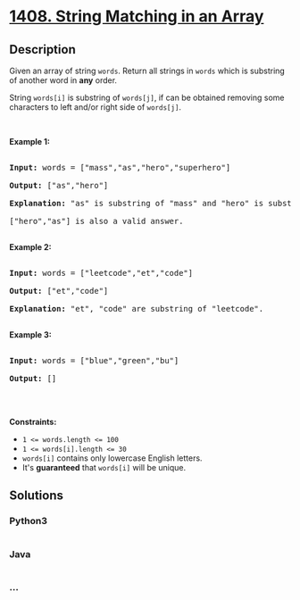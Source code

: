 # [1408. String Matching in an Array](https://leetcode.com/problems/string-matching-in-an-array)



## Description

<p>Given an array of string <code>words</code>. Return all strings in <code>words</code> which is substring of another word in <strong>any</strong> order.&nbsp;</p>



<p>String <code>words[i]</code> is substring of <code>words[j]</code>,&nbsp;if&nbsp;can be obtained removing some characters to left and/or right side of <code>words[j]</code>.</p>



<p>&nbsp;</p>

<p><strong>Example 1:</strong></p>



<pre>

<strong>Input:</strong> words = [&quot;mass&quot;,&quot;as&quot;,&quot;hero&quot;,&quot;superhero&quot;]

<strong>Output:</strong> [&quot;as&quot;,&quot;hero&quot;]

<strong>Explanation:</strong> &quot;as&quot; is substring of &quot;mass&quot; and &quot;hero&quot; is substring of &quot;superhero&quot;.

[&quot;hero&quot;,&quot;as&quot;] is also a valid answer.

</pre>



<p><strong>Example 2:</strong></p>



<pre>

<strong>Input:</strong> words = [&quot;leetcode&quot;,&quot;et&quot;,&quot;code&quot;]

<strong>Output:</strong> [&quot;et&quot;,&quot;code&quot;]

<strong>Explanation:</strong> &quot;et&quot;, &quot;code&quot; are substring of &quot;leetcode&quot;.

</pre>



<p><strong>Example 3:</strong></p>



<pre>

<strong>Input:</strong> words = [&quot;blue&quot;,&quot;green&quot;,&quot;bu&quot;]

<strong>Output:</strong> []

</pre>



<p>&nbsp;</p>

<p><strong>Constraints:</strong></p>



<ul>
	<li><code>1 &lt;= words.length &lt;= 100</code></li>
	<li><code>1 &lt;= words[i].length &lt;= 30</code></li>
	<li><code>words[i]</code> contains only lowercase English letters.</li>
	<li>It&#39;s <strong>guaranteed</strong>&nbsp;that <code>words[i]</code>&nbsp;will be unique.</li>
</ul>

## Solutions

<!-- tabs:start -->

### **Python3**

```python

```

### **Java**

```java

```

### **...**

```

```

<!-- tabs:end -->
